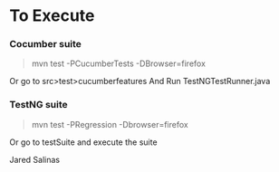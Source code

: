 # To Execute

### Cocumber suite
> mvn test -PCucumberTests -DBrowser=firefox

Or go to src>test>cucumberfeatures And Run TestNGTestRunner.java

### TestNG suite
>mvn test -PRegression -Dbrowser=firefox

Or go to testSuite and execute the suite

Jared Salinas